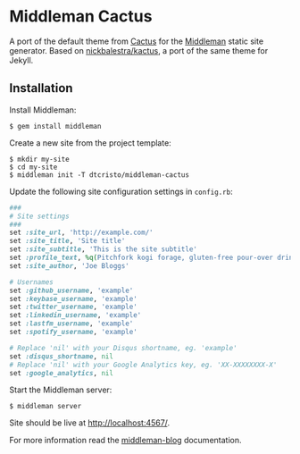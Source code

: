 # Middleman Cactus

A port of the default theme from [Cactus](https://cactusformac.com/) for the [Middleman](https://middlemanapp.com/) static site generator. Based on [nickbalestra/kactus](https://github.com/nickbalestra/kactus), a port of the same theme for Jekyll.

## Installation

Install Middleman:

    $ gem install middleman

Create a new site from the project template:

    $ mkdir my-site
    $ cd my-site
    $ middleman init -T dtcristo/middleman-cactus

Update the following site configuration settings in `config.rb`:

```ruby
###
# Site settings
###
set :site_url, 'http://example.com/'
set :site_title, 'Site title'
set :site_subtitle, 'This is the site subtitle'
set :profile_text, %q(Pitchfork kogi forage, gluten-free pour-over drinking vinegar Etsy narwhal next level shabby chic bicycle rights tofu mustache scenester. Intelligentsia Brooklyn mumblecore, church-key meggings cardigan quinoa gluten-free banjo. Polaroid beard 8-bit, lumbersexual photo booth forage bitters mustache drinking vinegar biodiesel cardigan. Four loko raw denim polaroid selfies, mixtape skateboard lumbersexual. Odd Future Blue Bottle bicycle rights Etsy. Etsy Odd Future normcore, deep v Shoreditch seitan sustainable yr heirloom Brooklyn try-hard stumptown Bushwick cornhole. Portland chillwave pug Tumblr deep v readymade.)
set :site_author, 'Joe Bloggs'

# Usernames
set :github_username, 'example'
set :keybase_username, 'example'
set :twitter_username, 'example'
set :linkedin_username, 'example'
set :lastfm_username, 'example'
set :spotify_username, 'example'

# Replace 'nil' with your Disqus shortname, eg. 'example'
set :disqus_shortname, nil
# Replace 'nil' with your Google Analytics key, eg. 'XX-XXXXXXXX-X'
set :google_analytics, nil
```

Start the Middleman server:

    $ middleman server

Site should be live at [http://localhost:4567/](http://localhost:4567/).

For more information read the [middleman-blog](https://middlemanapp.com/basics/blogging/) documentation.
